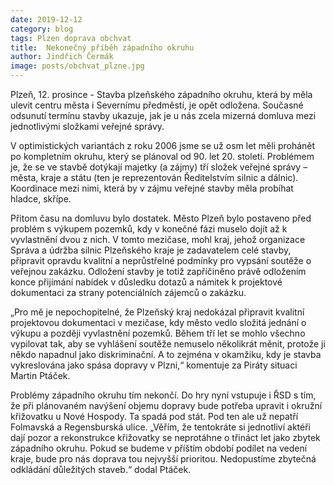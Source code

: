 ```yaml
---
date: 2019-12-12
category: blog
tags: Plzen doprava obchvat 
title:  Nekonečný příběh západního okruhu
author: Jindřich Čermák
image: posts/obchvat_plzne.jpg
---
```



Plzeň, 12. prosince - Stavba plzeňského západního okruhu, která by měla ulevit centru města i Severnímu předměstí, je opět odložena. Současné odsunutí termínu stavby ukazuje, jak je u nás zcela mizerná domluva mezi jednotlivými složkami veřejné správy.

V optimistických variantách z roku 2006 jsme se už osm let měli prohánět po kompletním okruhu, který se plánoval od 90. let 20. století. Problémem je, že se ve stavbě dotýkají majetky (a zájmy) tří složek veřejné správy – města, kraje a státu (ten je reprezentován Ředitelstvím silnic a dálnic). Koordinace mezi nimi, která by v zájmu veřejné stavby měla probíhat hladce, skřípe.

Přitom času na domluvu bylo dostatek. Město Plzeň bylo postaveno před problém s výkupem pozemků, kdy v konečné fázi muselo dojít až k vyvlastnění dvou z nich. V tomto mezičase, mohl kraj, jehož organizace Správa a údržba silnic Plzeňského kraje je zadavatelem celé stavby, připravit opravdu kvalitní a neprůstřelné podmínky pro vypsání soutěže o veřejnou zakázku. Odložení stavby je totiž zapříčiněno právě odložením konce přijímání nabídek v důsledku dotazů a námitek k projektové dokumentaci za strany potenciálních zájemců o zakázku.

„Pro mě je nepochopitelné, že Plzeňský kraj nedokázal připravit kvalitní projektovou dokumentaci v mezičase, kdy město vedlo složitá jednání o výkupu a později vyvlastnění pozemků. Během tří let se mohlo všechno vypilovat tak, aby se vyhlášení soutěže nemuselo několikrát měnit, protože ji někdo napadnul jako diskriminační. A to zejména v okamžiku, kdy je stavba vykreslována jako spása dopravy v Plzni,“ komentuje za Piráty situaci Martin Ptáček.

Problémy západního okruhu tím nekončí. Do hry nyní vstupuje i ŘSD s tím, že při plánovaném navýšení objemu dopravy bude potřeba upravit i okružní křižovatku u Nové Hospody. Ta spadá pod stát. Pod ten ale už nepatří Folmavská a Regensburská ulice. „Věřím, že tentokráte si jednotliví aktéři dají pozor a rekonstrukce křižovatky se neprotáhne o třináct let jako zbytek západního okruhu. Pokud se budeme v příštím období podílet na vedení kraje, bude pro nás doprava tou nejvyšší prioritou. Nedopustíme zbytečná odkládání důležitých staveb.“ dodal Ptáček. 

